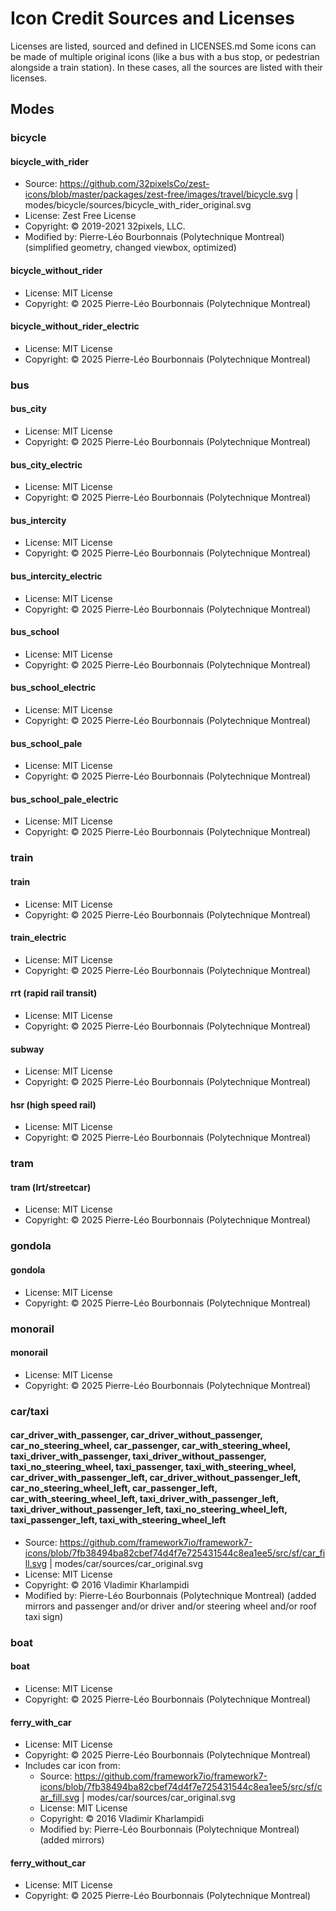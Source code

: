 # Icon Credit Sources and Licenses

Licenses are listed, sourced and defined in LICENSES.md
Some icons can be made of multiple original icons (like a bus with a bus stop, or pedestrian alongside a train station). In these cases, all the sources are listed with their licenses.

## Modes

### bicycle

#### bicycle_with_rider

- Source: https://github.com/32pixelsCo/zest-icons/blob/master/packages/zest-free/images/travel/bicycle.svg | modes/bicycle/sources/bicycle_with_rider_original.svg
- License: Zest Free License
- Copyright: © 2019-2021 32pixels, LLC.
- Modified by: Pierre-Léo Bourbonnais (Polytechnique Montreal) (simplified geometry, changed viewbox, optimized)

#### bicycle_without_rider

- License: MIT License
- Copyright: © 2025 Pierre-Léo Bourbonnais (Polytechnique Montreal)

#### bicycle_without_rider_electric

- License: MIT License
- Copyright: © 2025 Pierre-Léo Bourbonnais (Polytechnique Montreal)

### bus

#### bus_city

- License: MIT License
- Copyright: © 2025 Pierre-Léo Bourbonnais (Polytechnique Montreal)

#### bus_city_electric

- License: MIT License
- Copyright: © 2025 Pierre-Léo Bourbonnais (Polytechnique Montreal)

#### bus_intercity

- License: MIT License
- Copyright: © 2025 Pierre-Léo Bourbonnais (Polytechnique Montreal)

#### bus_intercity_electric

- License: MIT License
- Copyright: © 2025 Pierre-Léo Bourbonnais (Polytechnique Montreal)

#### bus_school

- License: MIT License
- Copyright: © 2025 Pierre-Léo Bourbonnais (Polytechnique Montreal)

#### bus_school_electric

- License: MIT License
- Copyright: © 2025 Pierre-Léo Bourbonnais (Polytechnique Montreal)

#### bus_school_pale

- License: MIT License
- Copyright: © 2025 Pierre-Léo Bourbonnais (Polytechnique Montreal)

#### bus_school_pale_electric

- License: MIT License
- Copyright: © 2025 Pierre-Léo Bourbonnais (Polytechnique Montreal)

### train

#### train

- License: MIT License
- Copyright: © 2025 Pierre-Léo Bourbonnais (Polytechnique Montreal)

#### train_electric

- License: MIT License
- Copyright: © 2025 Pierre-Léo Bourbonnais (Polytechnique Montreal)

#### rrt (rapid rail transit)

- License: MIT License
- Copyright: © 2025 Pierre-Léo Bourbonnais (Polytechnique Montreal)

#### subway

- License: MIT License
- Copyright: © 2025 Pierre-Léo Bourbonnais (Polytechnique Montreal)

#### hsr (high speed rail)

- License: MIT License
- Copyright: © 2025 Pierre-Léo Bourbonnais (Polytechnique Montreal)

### tram

#### tram (lrt/streetcar)

- License: MIT License
- Copyright: © 2025 Pierre-Léo Bourbonnais (Polytechnique Montreal)

### gondola

#### gondola

- License: MIT License
- Copyright: © 2025 Pierre-Léo Bourbonnais (Polytechnique Montreal)

### monorail

#### monorail

- License: MIT License
- Copyright: © 2025 Pierre-Léo Bourbonnais (Polytechnique Montreal)


### car/taxi

#### car_driver_with_passenger, car_driver_without_passenger, car_no_steering_wheel, car_passenger, car_with_steering_wheel, taxi_driver_with_passenger, taxi_driver_without_passenger, taxi_no_steering_wheel, taxi_passenger, taxi_with_steering_wheel, car_driver_with_passenger_left, car_driver_without_passenger_left, car_no_steering_wheel_left, car_passenger_left, car_with_steering_wheel_left, taxi_driver_with_passenger_left, taxi_driver_without_passenger_left, taxi_no_steering_wheel_left, taxi_passenger_left, taxi_with_steering_wheel_left

- Source: https://github.com/framework7io/framework7-icons/blob/7fb38494ba82cbef74d4f7e725431544c8ea1ee5/src/sf/car_fill.svg | modes/car/sources/car_original.svg
- License: MIT License
- Copyright: © 2016 Vladimir Kharlampidi
- Modified by: Pierre-Léo Bourbonnais (Polytechnique Montreal) (added mirrors and passenger and/or driver and/or steering wheel and/or roof taxi sign)

### boat

#### boat

- License: MIT License
- Copyright: © 2025 Pierre-Léo Bourbonnais (Polytechnique Montreal)

#### ferry_with_car

- License: MIT License
- Copyright: © 2025 Pierre-Léo Bourbonnais (Polytechnique Montreal)
- Includes car icon from:
    - Source: https://github.com/framework7io/framework7-icons/blob/7fb38494ba82cbef74d4f7e725431544c8ea1ee5/src/sf/car_fill.svg | modes/car/sources/car_original.svg
    - License: MIT License
    - Copyright: © 2016 Vladimir Kharlampidi
    - Modified by: Pierre-Léo Bourbonnais (Polytechnique Montreal) (added mirrors)

#### ferry_without_car

- License: MIT License
- Copyright: © 2025 Pierre-Léo Bourbonnais (Polytechnique Montreal)
